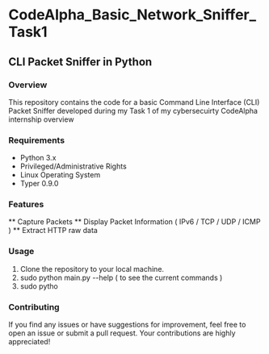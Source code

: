 # CodeAlpha_Basic_Network_Sniffer_Task1

## CLI Packet Sniffer in Python
### Overview
This repository contains the code for a basic Command Line Interface (CLI) Packet Sniffer developed during my Task 1 of my cybersecuirty CodeAlpha internship 
overview
### Requirements 
- Python 3.x
- Privileged/Administrative Rights
- Linux Operating System
- Typer 0.9.0

### Features
** Capture Packets
** Display Packet Information ( IPv6 / TCP / UDP / ICMP )
** Extract HTTP raw data
  
### Usage
1. Clone the repository to your local machine.
2. sudo python main.py --help ( to see the current commands )
3. sudo pytho

### Contributing
If you find any issues or have suggestions for improvement, feel free to open an issue or submit a pull request. Your contributions are highly appreciated!
